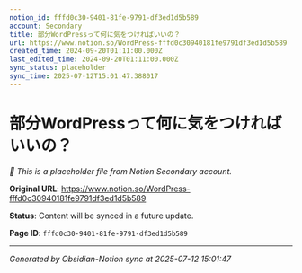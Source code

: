 ```yaml
---
notion_id: fffd0c30-9401-81fe-9791-df3ed1d5b589
account: Secondary
title: 部分WordPressって何に気をつければいいの？
url: https://www.notion.so/WordPress-fffd0c30940181fe9791df3ed1d5b589
created_time: 2024-09-20T01:11:00.000Z
last_edited_time: 2024-09-20T01:11:00.000Z
sync_status: placeholder
sync_time: 2025-07-12T15:01:47.388017
---
```


# 部分WordPressって何に気をつければいいの？

*🔄 This is a placeholder file from Notion Secondary account.*

**Original URL**: https://www.notion.so/WordPress-fffd0c30940181fe9791df3ed1d5b589

**Status**: Content will be synced in a future update.

**Page ID**: `fffd0c30-9401-81fe-9791-df3ed1d5b589`

---

*Generated by Obsidian-Notion sync at 2025-07-12 15:01:47*
